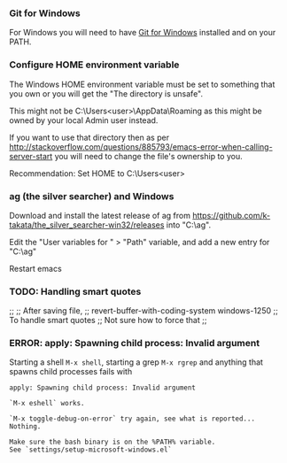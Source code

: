 ### Git for Windows ###

For Windows you will need to have [Git for Windows](https://gitforwindows.org/) installed and on your PATH.

### Configure HOME environment variable ###

The Windows HOME environment variable must be set to something that you own or
you will get the "The directory <XXX> is unsafe".

This might not be C:\Users\<user>\AppData\Roaming as this might be owned by your local Admin user instead.

If you want to use that directory then as per
http://stackoverflow.com/questions/885793/emacs-error-when-calling-server-start
you will need to change the file's ownership to you.

Recommendation: Set HOME to C:\Users\<user>

### ag (the silver searcher) and Windows ###

Download and install the latest release of ag from  https://github.com/k-takata/the_silver_searcher-win32/releases into "C:\ag".

Edit the "User variables for <user>" > "Path" variable, and add a new entry for "C:\ag"

Restart emacs

### TODO: Handling smart quotes ###

;;
;; After saving file,
;; revert-buffer-with-coding-system windows-1250
;; To handle smart quotes
;; Not sure how to force that
;;

### ERROR: apply: Spawning child process: Invalid argument ###

Starting a shell `M-x shell`, starting a grep `M-x rgrep` and anything that spawns child processes fails with

```
apply: Spawning child process: Invalid argument

`M-x eshell` works.

`M-x toggle-debug-on-error` try again, see what is reported... Nothing.

Make sure the bash binary is on the %PATH% variable.
See `settings/setup-microsoft-windows.el`


